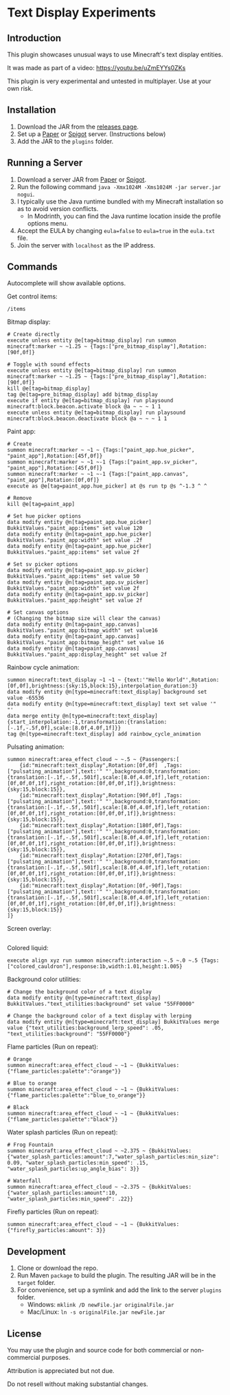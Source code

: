 # Text Display Experiments
## Introduction
This plugin showcases unusual ways to use Minecraft's text display entities.

It was made as part of a video: https://youtu.be/uZmEYYs0ZKs

This plugin is very experimental and untested in multiplayer. Use at your own risk.



## Installation
1. Download the JAR from the [releases page](https://github.com/TheCymaera/minecraft-spider/releases/).
2. Set up a [Paper](https://papermc.io/downloads) or [Spigot](https://getbukkit.org/download/spigot) server. (Instructions below)
3. Add the JAR to the `plugins` folder.
<!--4. Download the world folder from [Planet Minecraft](https://www.planetminecraft.com/project/spider-garden/).-->
<!--5. Place the world folder in the server directory. Name it `world`.-->

## Running a Server
1. Download a server JAR from [Paper](https://papermc.io/downloads) or [Spigot](https://getbukkit.org/download/spigot).
2. Run the following command `java -Xmx1024M -Xms1024M -jar server.jar nogui`.
3. I typically use the Java runtime bundled with my Minecraft installation so as to avoid version conflicts.
   - In Modrinth, you can find the Java runtime location inside the profile options menu.
4. Accept the EULA by changing `eula=false` to `eula=true` in the `eula.txt` file.
5. Join the server with `localhost` as the IP address.


## Commands
Autocomplete will show available options.

Get control items:
```
/items
```

Bitmap display:
```
# Create directly
execute unless entity @e[tag=bitmap_display] run summon minecraft:marker ~ ~1.25 ~ {Tags:["pre_bitmap_display"],Rotation:[90f,0f]}

# Toggle with sound effects
execute unless entity @e[tag=bitmap_display] run summon minecraft:marker ~ ~1.25 ~ {Tags:["pre_bitmap_display"],Rotation:[90f,0f]}
kill @e[tag=bitmap_display]
tag @e[tag=pre_bitmap_display] add bitmap_display
execute if entity @e[tag=bitmap_display] run playsound minecraft:block.beacon.activate block @a ~ ~ ~ 1 1
execute unless entity @e[tag=bitmap_display] run playsound minecraft:block.beacon.deactivate block @a ~ ~ ~ 1 1
```

Paint app:
```
# Create
summon minecraft:marker ~ ~1 ~ {Tags:["paint_app.hue_picker", "paint_app"],Rotation:[45f,0f]}
summon minecraft:marker ~ ~1 ~-1 {Tags:["paint_app.sv_picker", "paint_app"],Rotation:[45f,0f]}
summon minecraft:marker ~ ~1 ~-1 {Tags:["paint_app.canvas", "paint_app"],Rotation:[0f,0f]}
execute as @e[tag=paint_app.hue_picker] at @s run tp @s ^-1.3 ^ ^

# Remove
kill @e[tag=paint_app]

# Set hue picker options
data modify entity @n[tag=paint_app.hue_picker] BukkitValues."paint_app:items" set value 120
data modify entity @n[tag=paint_app.hue_picker] BukkitValues."paint_app:width" set value .2f
data modify entity @n[tag=paint_app.hue_picker] BukkitValues."paint_app:items" set value 2f

# Set sv picker options
data modify entity @n[tag=paint_app.sv_picker] BukkitValues."paint_app:items" set value 50
data modify entity @n[tag=paint_app.sv_picker] BukkitValues."paint_app:width" set value 2f
data modify entity @n[tag=paint_app.sv_picker] BukkitValues."paint_app:height" set value 2f

# Set canvas options
# (Changing the bitmap size will clear the canvas)
data modify entity @n[tag=paint_app.canvas] BukkitValues."paint_app:bitmap_width" set value16
data modify entity @n[tag=paint_app.canvas] BukkitValues."paint_app:bitmap_height" set value 16
data modify entity @n[tag=paint_app.canvas] BukkitValues."paint_app:display_height" set value 2f
```

Rainbow cycle animation:
```
summon minecraft:text_display ~1 ~1 ~ {text:'"Hello World"',Rotation:[0f,0f],brightness:{sky:15,block:15},interpolation_duration:3}
data modify entity @n[type=minecraft:text_display] background set value -65536
data modify entity @n[type=minecraft:text_display] text set value '" "'
data merge entity @n[type=minecraft:text_display] {start_interpolation:-1,transformation:{translation:[-.1f,-.5f,0f],scale:[8.0f,4.0f,1f]}}
tag @n[type=minecraft:text_display] add rainbow_cycle_animation
```

Pulsating animation:
```
summon minecraft:area_effect_cloud ~ ~.5 ~ {Passengers:[
    {id:"minecraft:text_display",Rotation:[0f,0f]  ,Tags:["pulsating_animation"],text:'" "',background:0,transformation:{translation:[-.1f,-.5f,.501f],scale:[8.0f,4.0f,1f],left_rotation:[0f,0f,0f,1f],right_rotation:[0f,0f,0f,1f]},brightness:{sky:15,block:15}},
    {id:"minecraft:text_display",Rotation:[90f,0f] ,Tags:["pulsating_animation"],text:'" "',background:0,transformation:{translation:[-.1f,-.5f,.501f],scale:[8.0f,4.0f,1f],left_rotation:[0f,0f,0f,1f],right_rotation:[0f,0f,0f,1f]},brightness:{sky:15,block:15}},
    {id:"minecraft:text_display",Rotation:[180f,0f],Tags:["pulsating_animation"],text:'" "',background:0,transformation:{translation:[-.1f,-.5f,.501f],scale:[8.0f,4.0f,1f],left_rotation:[0f,0f,0f,1f],right_rotation:[0f,0f,0f,1f]},brightness:{sky:15,block:15}},
    {id:"minecraft:text_display",Rotation:[270f,0f],Tags:["pulsating_animation"],text:'" "',background:0,transformation:{translation:[-.1f,-.5f,.501f],scale:[8.0f,4.0f,1f],left_rotation:[0f,0f,0f,1f],right_rotation:[0f,0f,0f,1f]},brightness:{sky:15,block:15}},
    {id:"minecraft:text_display",Rotation:[0f,-90f],Tags:["pulsating_animation"],text:'" "',background:0,transformation:{translation:[-.1f,-.5f,.501f],scale:[8.0f,4.0f,1f],left_rotation:[0f,0f,0f,1f],right_rotation:[0f,0f,0f,1f]},brightness:{sky:15,block:15}}
]}
```

Screen overlay:
```

```

Colored liquid:
```
execute align xyz run summon minecraft:interaction ~.5 ~.0 ~.5 {Tags:["colored_cauldron"],response:1b,width:1.01,height:1.005}
```

Background color utilities:
```
# Change the background color of a text display
data modify entity @n[type=minecraft:text_display] BukkitValues."text_utilities:background" set value "55FF0000"

# Change the background color of a text display with lerping
data modify entity @n[type=minecraft:text_display] BukkitValues merge value {"text_utilities:background_lerp_speed": .05, "text_utilities:background": "55FF0000"}
```

Flame particles (Run on repeat):
```
# Orange
summon minecraft:area_effect_cloud ~ ~1 ~ {BukkitValues:{"flame_particles:palette":"orange"}}

# Blue to orange
summon minecraft:area_effect_cloud ~ ~1 ~ {BukkitValues:{"flame_particles:palette":"blue_to_orange"}}

# Black
summon minecraft:area_effect_cloud ~ ~1 ~ {BukkitValues:{"flame_particles:palette":"black"}}
```

Water splash particles (Run on repeat):
```
# Frog Fountain
summon minecraft:area_effect_cloud ~ ~2.375 ~ {BukkitValues:{"water_splash_particles:amount":7,"water_splash_particles:min_size": 0.09, "water_splash_particles:min_speed": .15, "water_splash_particles:up_angle_bias": 3}} 

# Waterfall
summon minecraft:area_effect_cloud ~ ~2.375 ~ {BukkitValues:{"water_splash_particles:amount":10, "water_splash_particles:min_speed": .22}}
```

Firefly particles (Run on repeat):
```
summon minecraft:area_effect_cloud ~ ~1 ~ {BukkitValues:{"firefly_particles:amount": 3}}
```


## Development
1. Clone or download the repo.
2. Run Maven `package` to build the plugin. The resulting JAR will be in the `target` folder.
3. For convenience, set up a symlink and add the link to the server `plugins` folder.
   - Windows: `mklink /D newFile.jar originalFile.jar`
   - Mac/Linux: `ln -s originalFile.jar newFile.jar `

## License
You may use the plugin and source code for both commercial or non-commercial purposes.

Attribution is appreciated but not due.

Do not resell without making substantial changes.